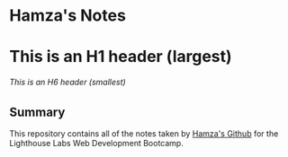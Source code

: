 # Hamza's Notes

# This is an H1 header (largest)
###### This is an H6 header (smallest)

## Summary 

This repository contains all of the notes taken by [Hamza's Github](https://github.com/ghelle2h) for the Lighthouse Labs Web Development Bootcamp.